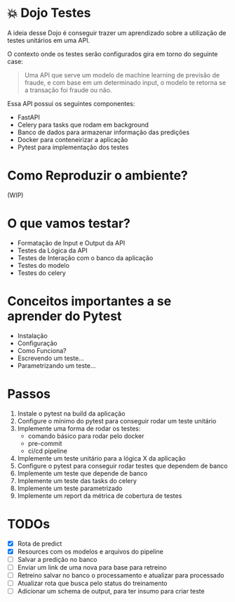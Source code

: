 # 💥 Dojo Testes

A ideia desse Dojo é conseguir trazer um aprendizado sobre a utilização de testes unitários em uma API.

O contexto onde os testes serão configurados gira em torno do seguinte case:

> Uma API que serve um modelo de machine learning de previsão de fraude, e com base em um determinado input, o modelo te retorna se a transação foi fraude ou não.

Essa API possui os seguintes componentes:

- FastAPI
- Celery para tasks que rodam em background
- Banco de dados para armazenar informação das predições
- Docker para conteneirizar a aplicação
- Pytest para implementação dos testes

# Como Reproduzir o ambiente?

(WIP)

# O que vamos testar?

- Formatação de Input e Output da API
- Testes da Lógica da API
- Testes de Interação com o banco da aplicação
- Testes do modelo
- Testes do celery

# Conceitos importantes a se aprender do Pytest

- Instalação
- Configuração
- Como Funciona?
- Escrevendo um teste...
- Parametrizando um teste...

# Passos

1. Instale o pytest na build da aplicação
2. Configure o mínimo do pytest para conseguir rodar um teste unitário
3. Implemente uma forma de rodar os testes:
   - comando básico para rodar pelo docker
   - pre-commit
   - ci/cd pipeline
4. Implemente um teste unitário para a lógica X da aplicação
5. Configure o pytest para conseguir rodar testes que dependem de banco
6. Implemente um teste que depende de banco
7. Implemente um teste das tasks do celery
8. Implemente um teste parametrizado
9. Implemente um report da métrica de cobertura de testes

# TODOs

- [x] Rota de predict
- [x] Resources com os modelos e arquivos do pipeline
- [ ] Salvar a predição no banco
- [ ] Enviar um link de uma nova para base para retreino
- [ ] Retreino salvar no banco o processamento e atualizar para processado
- [ ] Atualizar rota que busca pelo status do treinamento
- [ ] Adicionar um schema de output, para ter insumo para criar teste
